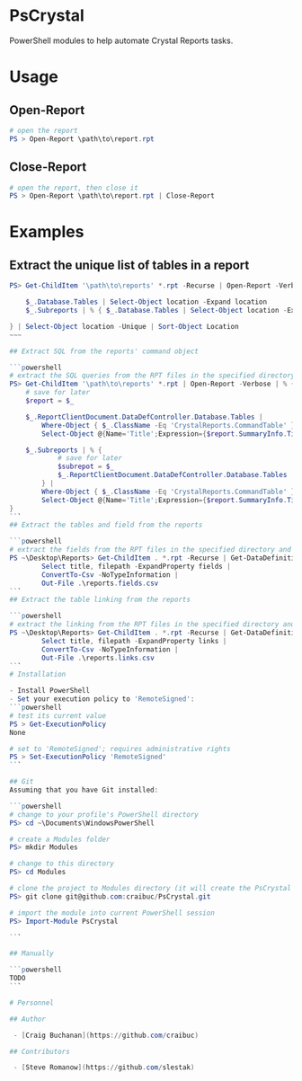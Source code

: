 # PsCrystal

PowerShell modules to help automate Crystal Reports tasks.

# Usage

## Open-Report

```powershell
# open the report
PS > Open-Report \path\to\report.rpt
```

## Close-Report

```powershell
# open the report, then close it
PS > Open-Report \path\to\report.rpt | Close-Report
```
# Examples

## Extract the unique list of tables in a report
~~~~powershell
PS> Get-ChildItem '\path\to\reports' *.rpt -Recurse | Open-Report -Verbose | % {

    $_.Database.Tables | Select-Object location -Expand location
    $_.Subreports | % { $_.Database.Tables | Select-Object location -Expand location }

} | Select-Object location -Unique | Sort-Object Location
~~~

## Extract SQL from the reports' command object

```powershell
# extract the SQL queries from the RPT files in the specified directory
PS> Get-ChildItem '\path\to\reports' *.rpt | Open-Report -Verbose | % {
    # save for later
    $report = $_

    $_.ReportClientDocument.DataDefController.Database.Tables | 
        Where-Object { $_.ClassName -Eq 'CrystalReports.CommandTable' } |
        Select-Object @{Name='Title';Expression={$report.SummaryInfo.Title}}, @{Name='FilePath';Expression={$report.FilePath}}, @{Name='Subreport';Expression={$null}}, @{Name='CommandAlias';Expression={$_.Alias}}, @{Name='Query'; Expression={$_.CommandText}}

    $_.Subreports | % { 
            # save for later
            $subrepot = $_
            $_.ReportClientDocument.DataDefController.Database.Tables
        } |
        Where-Object { $_.ClassName -Eq 'CrystalReports.CommandTable' } |
        Select-Object @{Name='Title';Expression={$report.SummaryInfo.Title}}, @{Name='FilePath';Expression={$report.FilePath}}, @{Name='Subreport'; Expression={$subreport.Name}}, @{Name='CommandAlias';Expression={$_.Alias}}, @{Name='Query'; Expression={$_.CommandText}}
}
```
## Extract the tables and field from the reports

```powershell
# extract the fields from the RPT files in the specified directory and save them in a single CSV file
PS ~\Desktop\Reports> Get-ChildItem . *.rpt -Recurse | Get-DataDefinition | 
		Select title, filepath -ExpandProperty fields | 
		ConvertTo-Csv -NoTypeInformation | 
		Out-File .\reports.fields.csv
```
## Extract the table linking from the reports

```powershell
# extract the linking from the RPT files in the specified directory and save them in a single CSV file
PS ~\Desktop\Reports> Get-ChildItem . *.rpt -Recurse | Get-DataDefinition | 
		Select title, filepath -ExpandProperty links | 
		ConvertTo-Csv -NoTypeInformation | 
		Out-File .\reports.links.csv
```
# Installation

- Install PowerShell
- Set your execution policy to 'RemoteSigned':
```powershell
# test its current value
PS > Get-ExecutionPolicy
None

# set to 'RemoteSigned'; requires administrative rights
PS > Set-ExecutionPolicy 'RemoteSigned'
```

## Git
Assuming that you have Git installed:

```powershell
# change to your profile's PowerShell directory
PS> cd ~\Documents\WindowsPowerShell

# create a Modules folder
PS> mkdir Modules

# change to this directory
PS> cd Modules

# clone the project to Modules directory (it will create the PsCrystal folder and contents)
PS> git clone git@github.com:craibuc/PsCrystal.git

# import the module into current PowerShell session
PS> Import-Module PsCrystal

```

## Manually

```powershell
TODO
```

# Personnel

## Author

 - [Craig Buchanan](https://github.com/craibuc)

## Contributors

 - [Steve Romanow](https://github.com/slestak)

